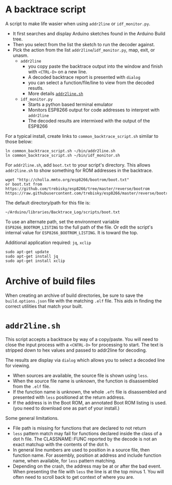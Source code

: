 # A backtrace script
A script to make life wasier when using `addr2line` or `idf_monitor.py`.
* It first searches and display Arduino sketches found in the Arduino Build tree.
* Then you select from the list the sketch to run the decoder against.
* Pick the action from the list `addr2line`/`idf_monitor.py`, map, exit, or unasm.
  * `addr2line`
     *  you copy paste the backtrace output into the window and finish with `<CTRL-D>` on a new line.
     * A decoded backtrace report is presented with `dialog`
     * you can select a function/file/line to view from the decoded resutls.
     * More details [`addr2line.sh`](#-addr2line-sh-)
  * `idf_monitor.py`
     * Starts a python based terminal emulator
     * Monitors ESP8266 output for code addresses to interpret with `addr2line`
     * The decoded results are intermixed with the output of the ESP8266

For a typical install, create links to `common_backtrace_script.sh` similar to those below:
```
ln common_backtrace_script.sh ~/bin/addr2line.sh
ln common_backtrace_script.sh ~/bin/idf_monitor.sh
```
For `addr2line.sh`, add `boot.txt` to your script's directory. This allows `addr2line.sh` to show something for ROM addresses in the backtrace.
```
wget "http://cholla.mmto.org/esp8266/bootrom/boot.txt"
or boot.txt from
https://github.com/trebisky/esp8266/tree/master/reverse/bootrom
https://raw.githubusercontent.com/trebisky/esp8266/master/reverse/bootrom/boot.txt
```
The default directory/path for this file is:
```
~/Arduino/libraries/Backtrace_Log/scripts/boot.txt
```
To use an alternate path, set the environment variable `ESP8266_BOOTROM_LISTING` to the full path of the file. Or edit the script's internal value for `ESP8266_BOOTROM_LISTING`. It is toward the top.

Additional application required: `jq`, `xclip`
```
sudo apt-get update
sudo apt-get install jq
sudo apt-get install xclip
```

# Archive of build files
When creating an archive of build directories, be sure to save the `build.options.json` file with the matching `.elf` file. This aids in finding the correct utilities that match your built.

# `addr2line.sh`
This script accepts a backtrace by way of a copy/paste. You will need to close the input process with a `<CNTRL-D>` for processing to start. The text is stripped down to hex values and passed to addr2line for decoding.

The results are display via `dialog` which allows you to select a decoded line for viewing.
* When sources are available, the source file is shown using `less`.
* When the source file name is unknown, the function is disassembled from the `.elf` file.
* If the function name is unknown, the whole `.eft` file is disassembled and presented with `less` positioned at the return address.
* If the address is in the Boot ROM, an annotated Boot ROM listing is used. (you need to download one as part of your install.)

Some general limitations.
* File path is missing for functions that are declared to not return
* `less` pattern match may fail for functions declared inside the class of a dot h file. The CLASSNAME::FUNC reported by the decode is not an exact matchup with the contents of the dot h.
* In general line numbers are used to position in a source file, then function name. For assembly, position at address and include function name, when available, for `less` pattern matching.
* Depending on the crash, the address may be at or after the bad event. When presenting the file with `less` the line is at the top minus 1. You will often need to scroll back to get context of where you are.
